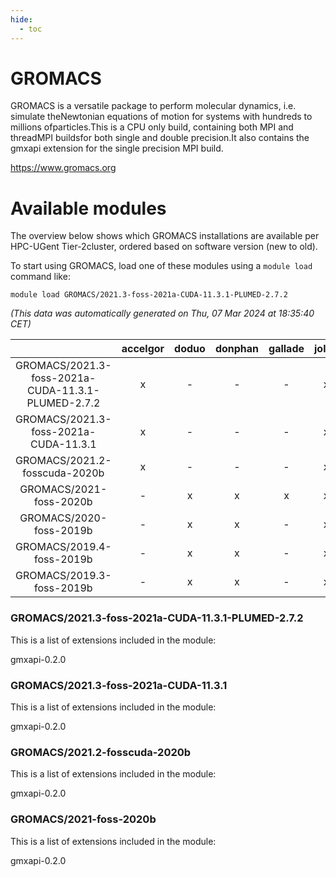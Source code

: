```yaml
---
hide:
  - toc
---
```


GROMACS
=======


GROMACS is a versatile package to perform molecular dynamics, i.e. simulate theNewtonian equations of motion for systems with hundreds to millions ofparticles.This is a CPU only build, containing both MPI and threadMPI buildsfor both single and double precision.It also contains the gmxapi extension for the single precision MPI build.

https://www.gromacs.org
# Available modules


The overview below shows which GROMACS installations are available per HPC-UGent Tier-2cluster, ordered based on software version (new to old).

To start using GROMACS, load one of these modules using a `module load` command like:

```shell
module load GROMACS/2021.3-foss-2021a-CUDA-11.3.1-PLUMED-2.7.2
```

*(This data was automatically generated on Thu, 07 Mar 2024 at 18:35:40 CET)*  

| |accelgor|doduo|donphan|gallade|joltik|skitty|
| :---: | :---: | :---: | :---: | :---: | :---: | :---: |
|GROMACS/2021.3-foss-2021a-CUDA-11.3.1-PLUMED-2.7.2|x|-|-|-|x|-|
|GROMACS/2021.3-foss-2021a-CUDA-11.3.1|x|-|-|-|x|-|
|GROMACS/2021.2-fosscuda-2020b|x|-|-|-|x|-|
|GROMACS/2021-foss-2020b|-|x|x|x|x|x|
|GROMACS/2020-foss-2019b|-|x|x|-|x|-|
|GROMACS/2019.4-foss-2019b|-|x|x|-|x|-|
|GROMACS/2019.3-foss-2019b|-|x|x|-|x|-|


### GROMACS/2021.3-foss-2021a-CUDA-11.3.1-PLUMED-2.7.2

This is a list of extensions included in the module:

gmxapi-0.2.0

### GROMACS/2021.3-foss-2021a-CUDA-11.3.1

This is a list of extensions included in the module:

gmxapi-0.2.0

### GROMACS/2021.2-fosscuda-2020b

This is a list of extensions included in the module:

gmxapi-0.2.0

### GROMACS/2021-foss-2020b

This is a list of extensions included in the module:

gmxapi-0.2.0